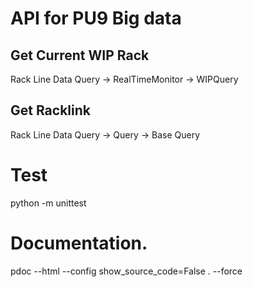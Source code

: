 # API for PU9 Big data

## Get Current WIP Rack
Rack Line Data Query -> RealTimeMonitor -> WIPQuery

## Get Racklink 
Rack Line Data Query -> Query -> Base Query

# Test
python -m unittest

# Documentation.
pdoc --html --config show_source_code=False . --force
